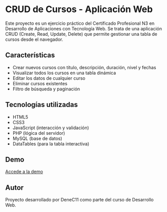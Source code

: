 # CRUD de Cursos - Aplicación Web

Este proyecto es un ejercicio práctico del Certificado Profesional N3 en Desarrollo de Aplicaciones con Tecnología Web. Se trata de una aplicación CRUD (Create, Read, Update, Delete) que permite gestionar una tabla de cursos desde el navegador.

## Características

- Crear nuevos cursos con título, descripción, duración, nivel y fechas
- Visualizar todos los cursos en una tabla dinámica
- Editar los datos de cualquier curso
- Eliminar cursos existentes
- Filtro de búsqueda y paginación

## Tecnologías utilizadas

- HTML5
- CSS3
- JavaScript (interacción y validación)
- PHP (lógica del servidor)
- MySQL (base de datos)
- DataTables (para la tabla interactiva)

## Demo
[Accede a la demo](http://dnavar443:rl9RqMdt@www.dnavarro.com.mialias.net/clasesCRUD/)

## Autor
Proyecto desarrollado por DeneC11 como parte del curso de Desarrollo Web.
